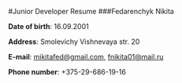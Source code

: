 #Junior Developer Resume
###Fedarenchyk Nikita

**Date of birth**: 16.09.2001

**Address**: Smolevichy Vishnevaya str. 20

**E-mail**: mikitafed@gmail.com, fnikita01@mail.ru
	        
**Phone number**:  +375-29-686-19-16
